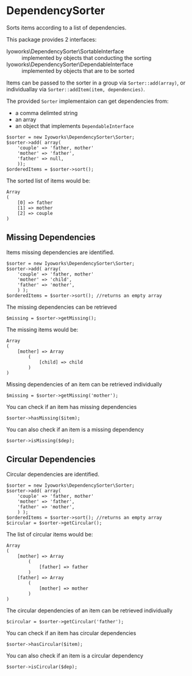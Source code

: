 DependencySorter
================
Sorts items according to a list of dependencies.

This package provides 2 interfaces:
<dl>
  <dt>Iyoworks\DependencySorter\SortableInterface</dt>
  <dd>implemented by objects that conducting the sorting</dd>
  <dt>Iyoworks\DependencySorter\DependableInterface</dt>
  <dd>implemented by objects that are to be sorted</dd>
</dl>

Items can be passed to the sorter in a group via `Sorter::add(array)`, or individuallay via `Sorter::addItem(item, dependencies)`.

The provided `Sorter` implementaion can get dependencies from:

- a comma delimted string
- an array
- an object that implements `DependableInterface`

```
$sorter = new Iyoworks\DependencySorter\Sorter;
$sorter->add( array(
	'couple' => 'father, mother'
	'mother' => 'father',
	'father' => null,
	));
$orderedItems = $sorter->sort();
```
The sorted list of items would be:
```
Array
(
    [0] => father
    [1] => mother
    [2] => couple
)
```
Missing Dependencies
---------
Items missing dependencies are identified.

```
$sorter = new Iyoworks\DependencySorter\Sorter;
$sorter->add( array(
	'couple' => 'father, mother'
	'mother' => 'child',
	'father' => 'mother',
	) );
$orderedItems = $sorter->sort(); //returns an empty array
```
The missing dependencies can be retrieved
```
$missing = $sorter->getMissing(); 
```
The missing items would be:
```
Array
(
    [mother] => Array
        (
            [child] => child
        )
)
```
Missing dependencies of an item can be retrieved individually
```
$missing = $sorter->getMissing('mother'); 
```
You can check if an item has missing dependencies
```
$sorter->hasMissing($item);
```
You can also check if an item is a missing dependency
```
$sorter->isMissing($dep);
```

Circular Dependencies
-----------
Circular dependencies are identified.
```
$sorter = new Iyoworks\DependencySorter\Sorter;
$sorter->add( array(
	'couple' => 'father, mother'
	'mother' => 'father',
	'father' => 'mother',
	) );
$orderedItems = $sorter->sort(); //returns an empty array
$circular = $sorter->getCircular(); 
```
The list of circular items would be:
```
Array
(
    [mother] => Array
        (
            [father] => father
        )
    [father] => Array
        (
            [mother] => mother
        )
)
```
The circular dependencies of an item can be retrieved individually
```
$circular = $sorter->getCircular('father'); 
```
You can check if an item has circular dependencies
```
$sorter->hasCircular($item);
```
You can also check if an item is a circular dependency
```
$sorter->isCircular($dep);
```